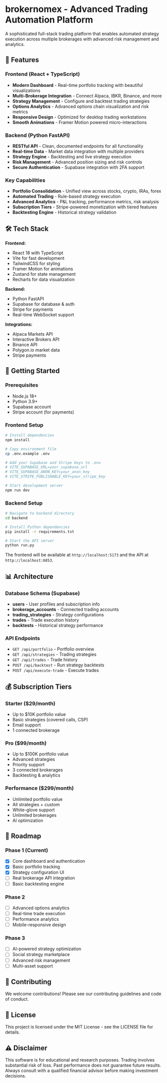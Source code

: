 # brokernomex - Advanced Trading Automation Platform

A sophisticated full-stack trading platform that enables automated strategy execution across multiple brokerages with advanced risk management and analytics.

## 🚀 Features

### Frontend (React + TypeScript)
- **Modern Dashboard** - Real-time portfolio tracking with beautiful visualizations
- **Multi-Brokerage Integration** - Connect Alpaca, IBKR, Binance, and more
- **Strategy Management** - Configure and backtest trading strategies
- **Options Analytics** - Advanced options chain visualization and risk metrics
- **Responsive Design** - Optimized for desktop trading workstations
- **Smooth Animations** - Framer Motion powered micro-interactions

### Backend (Python FastAPI)
- **RESTful API** - Clean, documented endpoints for all functionality
- **Real-time Data** - Market data integration with multiple providers
- **Strategy Engine** - Backtesting and live strategy execution
- **Risk Management** - Advanced position sizing and risk controls
- **Secure Authentication** - Supabase integration with 2FA support

### Key Capabilities
- **Portfolio Consolidation** - Unified view across stocks, crypto, IRAs, forex
- **Automated Trading** - Rule-based strategy execution
- **Advanced Analytics** - P&L tracking, performance metrics, risk analysis
- **Subscription Tiers** - Stripe-powered monetization with tiered features
- **Backtesting Engine** - Historical strategy validation

## 🛠 Tech Stack

**Frontend:**
- React 18 with TypeScript
- Vite for fast development
- TailwindCSS for styling
- Framer Motion for animations
- Zustand for state management
- Recharts for data visualization

**Backend:**
- Python FastAPI
- Supabase for database & auth
- Stripe for payments
- Real-time WebSocket support

**Integrations:**
- Alpaca Markets API
- Interactive Brokers API
- Binance API
- Polygon.io market data
- Stripe payments

## 🚦 Getting Started

### Prerequisites
- Node.js 18+
- Python 3.9+
- Supabase account
- Stripe account (for payments)

### Frontend Setup
```bash
# Install dependencies
npm install

# Copy environment file
cp .env.example .env

# Add your Supabase and Stripe keys to .env
# VITE_SUPABASE_URL=your_supabase_url
# VITE_SUPABASE_ANON_KEY=your_anon_key
# VITE_STRIPE_PUBLISHABLE_KEY=your_stripe_key

# Start development server
npm run dev
```

### Backend Setup
```bash
# Navigate to backend directory
cd backend

# Install Python dependencies
pip install -r requirements.txt

# Start the API server
python run.py
```

The frontend will be available at `http://localhost:5173` and the API at `http://localhost:6853`.

## 📊 Architecture

### Database Schema (Supabase)
- **users** - User profiles and subscription info
- **brokerage_accounts** - Connected trading accounts
- **trading_strategies** - Strategy configurations
- **trades** - Trade execution history
- **backtests** - Historical strategy performance

### API Endpoints
- `GET /api/portfolio` - Portfolio overview
- `GET /api/strategies` - Trading strategies
- `GET /api/trades` - Trade history
- `POST /api/backtest` - Run strategy backtests
- `POST /api/execute-trade` - Execute trades

## 💰 Subscription Tiers

### Starter ($29/month)
- Up to $10K portfolio value
- Basic strategies (covered calls, CSP)
- Email support
- 1 connected brokerage

### Pro ($99/month)
- Up to $100K portfolio value
- Advanced strategies
- Priority support
- 3 connected brokerages
- Backtesting & analytics

### Performance ($299/month)
- Unlimited portfolio value
- All strategies + custom
- White-glove support
- Unlimited brokerages
- AI optimization

## 🔮 Roadmap

### Phase 1 (Current)
- [x] Core dashboard and authentication
- [x] Basic portfolio tracking
- [x] Strategy configuration UI
- [ ] Real brokerage API integration
- [ ] Basic backtesting engine

### Phase 2
- [ ] Advanced options analytics
- [ ] Real-time trade execution
- [ ] Performance analytics
- [ ] Mobile-responsive design

### Phase 3
- [ ] AI-powered strategy optimization
- [ ] Social strategy marketplace
- [ ] Advanced risk management
- [ ] Multi-asset support

## 🤝 Contributing

We welcome contributions! Please see our contributing guidelines and code of conduct.

## 📄 License

This project is licensed under the MIT License - see the LICENSE file for details.

## ⚠️ Disclaimer

This software is for educational and research purposes. Trading involves substantial risk of loss. Past performance does not guarantee future results. Always consult with a qualified financial advisor before making investment decisions.